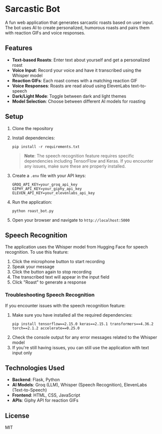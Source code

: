 # Sarcastic Bot

A fun web application that generates sarcastic roasts based on user input. The bot uses AI to create personalized, humorous roasts and pairs them with reaction GIFs and voice responses.

## Features

- **Text-based Roasts**: Enter text about yourself and get a personalized roast
- **Voice Input**: Record your voice and have it transcribed using the Whisper model
- **Reaction GIFs**: Each roast comes with a matching reaction GIF
- **Voice Responses**: Roasts are read aloud using ElevenLabs text-to-speech
- **Dark/Light Mode**: Toggle between dark and light themes
- **Model Selection**: Choose between different AI models for roasting

## Setup

1. Clone the repository
2. Install dependencies:
   ```
   pip install -r requirements.txt
   ```
   > **Note**: The speech recognition feature requires specific dependencies including TensorFlow and Keras. If you encounter any issues, make sure these are properly installed.

3. Create a `.env` file with your API keys:
   ```
   GROQ_API_KEY=your_groq_api_key
   GIPHY_API_KEY=your_giphy_api_key
   ELEVEN_API_KEY=your_elevenlabs_api_key
   ```
4. Run the application:
   ```
   python roast_bot.py
   ```
5. Open your browser and navigate to `http://localhost:5000`

## Speech Recognition

The application uses the Whisper model from Hugging Face for speech recognition. To use this feature:

1. Click the microphone button to start recording
2. Speak your message
3. Click the button again to stop recording
4. The transcribed text will appear in the input field
5. Click "Roast" to generate a response

### Troubleshooting Speech Recognition

If you encounter issues with the speech recognition feature:

1. Make sure you have installed all the required dependencies:
   ```
   pip install tensorflow==2.15.0 keras==2.15.1 transformers==4.36.2 torch==2.1.2 accelerate==0.25.0
   ```
2. Check the console output for any error messages related to the Whisper model
3. If you're still having issues, you can still use the application with text input only

## Technologies Used

- **Backend**: Flask, Python
- **AI Models**: Groq (LLM), Whisper (Speech Recognition), ElevenLabs (Text-to-Speech)
- **Frontend**: HTML, CSS, JavaScript
- **APIs**: Giphy API for reaction GIFs

## License

MIT 